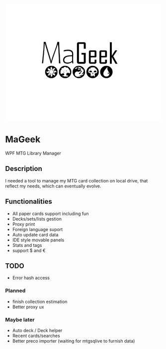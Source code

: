 ![MaGeek](/Graph/Title.png "MaGeek")

# MaGeek

WPF MTG Library Manager 

## Description

I needed a tool to manage my MTG card collection on local drive, that reflect my needs, which can eventually evolve.

## Functionalities

-	All paper cards support including fun
-	Decks/sets/lists gestion
-	Proxy print
-	Foreign language suport
-	Auto update card data
-	IDE style movable panels
-	Stats and tags
-	support $ and € 

## TODO

- 	Error hash access

### Planned

-	finish collection estimation
-	Better proxy ux

### Maybe later

-	Auto deck / Deck helper
-	Recent cards/searches 
-	Better preco importer (waiting for mtgsqlive to furnish data)